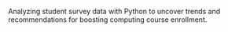 Analyzing student survey data with Python to uncover trends and recommendations for boosting computing course enrollment.
